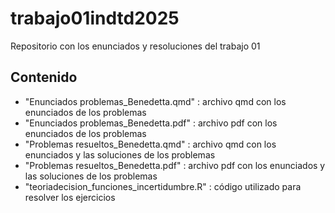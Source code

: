 
# trabajo01indtd2025

<!-- badges: start -->
<!-- badges: end -->

Repositorio con los enunciados y resoluciones del trabajo 01

## Contenido
- "Enunciados problemas_Benedetta.qmd" : archivo qmd con los enunciados de los problemas 
- "Enunciados problemas_Benedetta.pdf" : archivo pdf con los enunciados de los problemas 
- "Problemas resueltos_Benedetta.qmd" : archivo qmd con los enunciados y las soluciones de los problemas 
- "Problemas resueltos_Benedetta.pdf" : archivo pdf con los enunciados y las soluciones de los problemas 
- "teoriadecision_funciones_incertidumbre.R" : código utilizado para resolver los ejercicios


